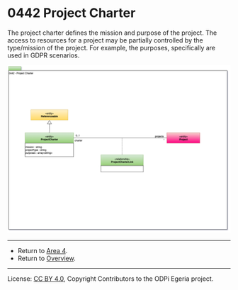 <!-- SPDX-License-Identifier: CC-BY-4.0 -->
<!-- Copyright Contributors to the ODPi Egeria project. -->

# 0442 Project Charter

The project charter defines the mission and purpose of the project.   The access to resources for a project may be partially controlled by the type/mission of the project.
For example, the purposes, specifically are used in GDPR scenarios.

![UML](0442-Project-Charter.png#pagewidth)


---

* Return to [Area 4](Area-4-models.md).
* Return to [Overview](.).

----
License: [CC BY 4.0](https://creativecommons.org/licenses/by/4.0/),
Copyright Contributors to the ODPi Egeria project.